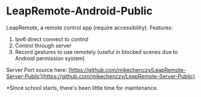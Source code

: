 # LeapRemote-Android-Public
LeapRemote, a remote control app (require accessibility).
Features:
1. Ipv6 direct connect to control
2. Control through server
3. Record gestures to use remotely (useful in blocked scenes due to Android permission system)

Server Port source here: [https://github.com/mikechenczy/LeapRemote-Server-Public](https://github.com/mikechenczy/LeapRemote-Server-Public)

*Since school starts, there's been little time for maintenance.